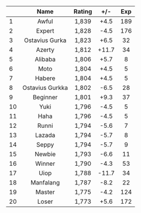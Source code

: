 | |Name|Rating|+/-|Exp|
|-|:--:|:----:|:-:|:-:|
|1|Awful|1,839|+4.5|189|
|2|Expert|1,828|-4.5|176|
|3|Ostavius Gurka|1,823|+6.5|32|
|4|Azerty|1,812|+11.7|34|
|5|Alibaba|1,806|+5.7|8|
|6|Moto|1,804|+4.5|5|
|7|Habere|1,804|+4.5|5|
|8|Ostavius Gurkka|1,802|-6.5|28|
|9|Beginner|1,801|+9.3|37|
|10|Yuki|1,796|-4.5|5|
|11|Haha|1,796|-4.5|5|
|12|Runni|1,794|-5.6|7|
|13|Lazada|1,794|-5.7|8|
|14|Seppy|1,794|-5.7|9|
|15|Newbie|1,793|-6.6|11|
|16|Winner|1,790|-4.3|53|
|17|Uiop|1,788|-11.7|34|
|18|Manfalang|1,787|-8.2|22|
|19|Master|1,775|-4.2|124|
|20|Loser|1,773|+5.6|172|
